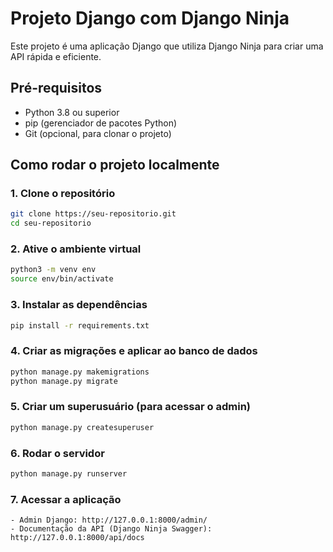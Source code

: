 # Projeto Django com Django Ninja

Este projeto é uma aplicação Django que utiliza Django Ninja para criar uma API rápida e eficiente.

## Pré-requisitos

- Python 3.8 ou superior
- pip (gerenciador de pacotes Python)
- Git (opcional, para clonar o projeto)

## Como rodar o projeto localmente

### 1. Clone o repositório

```bash
git clone https://seu-repositorio.git
cd seu-repositorio
```
### 2. Ative o ambiente virtual
```bash
python3 -m venv env
source env/bin/activate
```
### 3. Instalar as dependências
```bash
pip install -r requirements.txt
```

### 4. Criar as migrações e aplicar ao banco de dados
```bash
python manage.py makemigrations
python manage.py migrate
```

### 5. Criar um superusuário (para acessar o admin)
```bash
python manage.py createsuperuser
```

### 6. Rodar o servidor
```bash
python manage.py runserver
```

### 7. Acessar a aplicação
    - Admin Django: http://127.0.0.1:8000/admin/
    - Documentação da API (Django Ninja Swagger): http://127.0.0.1:8000/api/docs
